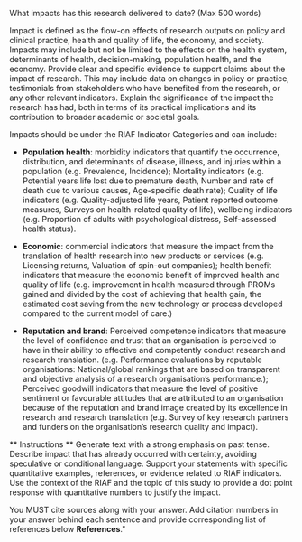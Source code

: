 What impacts has this research delivered to date? (Max 500 words)

Impact is defined as the flow-on effects of research outputs on policy and clinical practice, health and quality of life, the economy, and society. Impacts may include but not be limited to the effects on the health system, determinants of health, decision-making, population health, and the economy. Provide clear and specific evidence to support claims about the impact of research. This may include data on changes in policy or practice, testimonials from stakeholders who have benefited from the research, or any other relevant indicators. Explain the significance of the impact the research has had, both in terms of its practical implications and its contribution to broader academic or societal goals.

Impacts should be under the RIAF Indicator Categories and can include:
- **Population health**: morbidity indicators that quantify the occurrence, distribution, and determinants of disease, illness, and injuries within a population (e.g. Prevalence, Incidence); Mortality indicators (e.g. Potential years life lost due to premature death, Number and rate of death due to various causes, Age-specific death rate); Quality of life indicators (e.g. Quality-adjusted life years, Patient reported outcome measures, Surveys on health-related quality of life), wellbeing indicators (e.g. Proportion of adults with psychological distress, Self-assessed health status).

- **Economic**: commercial indicators  that measure the impact from the translation of health research into new products or services (e.g. Licensing returns, Valuation of spin-out companies); health benefit indicators that measure the economic benefit of improved health and quality of life (e.g. improvement in health measured through PROMs gained and divided by the cost of achieving that health gain, the estimated cost saving from the new technology or process developed compared to the current model of care.)

- **Reputation and brand**: Perceived competence indicators that measure the level of confidence and trust that an organisation is perceived to have in their ability to effective and competently conduct research and research translation. (e.g. Performance evaluations by reputable organisations: National/global rankings that are based on transparent and objective analysis of a research organisation’s performance.); Perceived goodwill indicators that measure the level of positive sentiment or favourable attitudes that are attributed to an organisation because of the reputation and brand image created by its excellence in research and research translation (e.g. Survey of key research partners and funders on the organisation’s research quality and impact).


** Instructions **
Generate text with a strong emphasis on past tense.
Describe impact that has already occurred with certainty, avoiding speculative or conditional language.
Support your statements with specific quantitative examples, references, or evidence related to RIAF indicators.
Use the context of the RIAF and the topic of this study to provide a dot point response with quantitative numbers to justify the impact.

You MUST cite sources along with your answer. Add citation numbers in your answer behind each sentence and provide corresponding list of references below **References**."
